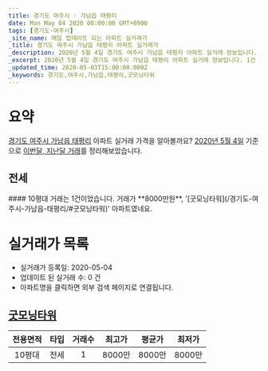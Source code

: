 ```yaml
---
title: 경기도 여주시 - 가남읍 태평리
date: Mon May 04 2020 00:00:00 GMT+0900
tags: [경기도-여주시]
_site_name: 매일 업데이트 되는 아파트 실거래가
_title: 경기도 여주시 가남읍 태평리 아파트 실거래가
_description: 2020년 5월 4일 경기도 여주시 가남읍 태평리 아파트 실거래 정보입니다. 1건 아파트 정보가 있습니다.
_excerpt: 2020년 5월 4일 경기도 여주시 가남읍 태평리 아파트 실거래 정보입니다. 1건 아파트 정보가 있습니다.
_updated_time: 2020-05-03T15:00:00.000Z
_keywords: 경기도,여주시,가남읍,태평리,굿모닝타워
---
```





# 요약
<ins>경기도 여주시 가남읍 태평리</ins> 아파트 실거래 가격을 알아볼까요? <ins>2020년 5월 4일</ins> 기준으로 <ins>이번달, 지난달 거래</ins>를 정리해보았습니다.

## 전세
<div class="container">
<div class="twelve columns" markdown="1">
#### 10평대
거래는 1건이었습니다. 거래가 **8000만원**, '[굿모닝타워](/경기도-여주시-가남읍-태평리/#굿모닝타워)' 아파트였네요.
</div>
</div>



# 실거래가 목록
- 실거래가 등록일: 2020-05-04
- 업데이트 된 실거래 수: 0 건
- 아파트명을 클릭하면 외부 검색 페이지로 연결됩니다.

## [굿모닝타워](#굿모닝타워)

|전용면적|타입|거래수|최고가|평균가|최저가|
|:---:|:---:|:---:|:---:|:---:|:---:|
|10평대|<span class="deal-type-2">전세</span>|1|8000만|8000만|8000만|

<br/>



